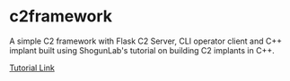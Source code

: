 # c2framework
A simple C2 framework with Flask C2 Server, CLI operator client and C++ implant built using ShogunLab's tutorial on building C2 implants in C++.

[Tutorial Link](https://shogunlab.gitbook.io/building-c2-implants-in-cpp-a-primer)
